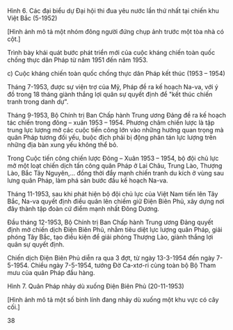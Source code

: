 Hình 6. Các đại biểu dự Đại hội thi đua yêu nước lần thứ nhất tại chiến khu Việt Bắc (5-1952)

[Hình ảnh mô tả một nhóm đông người đứng chụp ảnh trước một tòa nhà có cột.]

Trình bày khái quát bước phát triển mới của cuộc kháng chiến toàn quốc chống thực dân Pháp từ năm 1951 đến năm 1953.

c) Cuộc kháng chiến toàn quốc chống thực dân Pháp kết thúc (1953 – 1954)

Tháng 7-1953, được sự viện trợ của Mỹ, Pháp đề ra kế hoạch Na-va, với ý đồ trong 18 tháng giành thắng lợi quân sự quyết định để "kết thúc chiến tranh trong danh dự".

Tháng 9-1953, Bộ Chính trị Ban Chấp hành Trung ương Đảng đề ra kế hoạch tác chiến trong đông – xuân 1953 – 1954. Phương châm chiến lược là tập trung lực lượng mở các cuộc tiến công lớn vào những hướng quan trọng mà quân Pháp tương đối yếu, buộc địch phải bị động phân tán lực lượng trên những địa bàn xung yếu không thể bỏ.

Trong Cuộc tiến công chiến lược Đông – Xuân 1953 – 1954, bộ đội chủ lực mở một loạt chiến dịch tấn công quân Pháp ở Lai Châu, Trung Lào, Thượng Lào, Bắc Tây Nguyên,... đồng thời đẩy mạnh chiến tranh du kích ở vùng sau lưng quân Pháp, làm phá sản bước đầu kế hoạch Na-va.

Tháng 11-1953, sau khi phát hiện bộ đội chủ lực của Việt Nam tiến lên Tây Bắc, Na-va quyết định điều quân lên chiếm giữ Điện Biên Phủ, xây dựng nơi đây thành tập đoàn cứ điểm mạnh nhất Đông Dương.

Đầu tháng 12-1953, Bộ Chính trị Ban Chấp hành Trung ương Đảng quyết định mở chiến dịch Điện Biên Phủ, nhằm tiêu diệt lực lượng quân Pháp, giải phóng Tây Bắc, tạo điều kiện để giải phóng Thượng Lào, giành thắng lợi quân sự quyết định.

Chiến dịch Điện Biên Phủ diễn ra qua 3 đợt, từ ngày 13-3-1954 đến ngày 7-5-1954. Chiều ngày 7-5-1954, tướng Đờ Ca-xtơ-ri cùng toàn bộ Bộ Tham mưu của quân Pháp đầu hàng.

Hình 7. Quân Pháp nhảy dù xuống Điện Biên Phủ (20-11-1953)

[Hình ảnh mô tả một số binh lính đang nhảy dù xuống một khu vực có cây cối.]

38